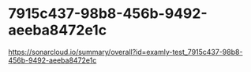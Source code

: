 # 7915c437-98b8-456b-9492-aeeba8472e1c
https://sonarcloud.io/summary/overall?id=examly-test_7915c437-98b8-456b-9492-aeeba8472e1c
